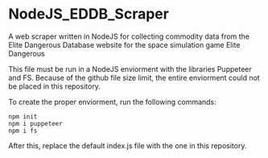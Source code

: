 # NodeJS_EDDB_Scraper
A web scraper written in NodeJS for collecting commodity data from the Elite Dangerous Database website for the space simulation game Elite Dangerous

This file must be run in a NodeJS enviorment with the libraries Puppeteer and FS. Because of the github file size limit, the entire enviorment could not be placed in this repository.

To create the proper enviorment, run the following commands:

```
npm init
npm i puppeteer
npm i fs

```
After this, replace the default index.js file with the one in this repository.
